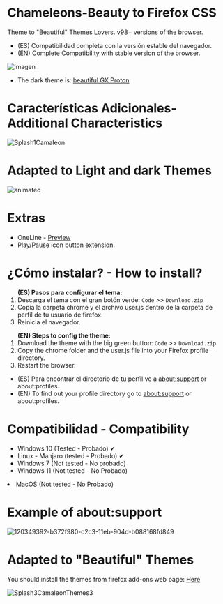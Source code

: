 # Chameleons-Beauty to Firefox CSS
Theme to "Beautiful" Themes Lovers. v98+ versions of the browser.
<ul><li>(ES) Compatibilidad completa con la versión estable del navegador.</li>
<li>(EN) Complete Compatibility with stable version of the browser.</li></ul>

![imagen](https://user-images.githubusercontent.com/22057609/157924816-3a4db6fe-c29a-4c08-8164-0c55753abb45.png)

<ul><li>The dark theme is: <a href= "https://addons.mozilla.org/es/firefox/addon/beautiful-opera-gx-proton/">beautiful GX Proton</a></li></ul>

# Características Adicionales- Additional Characteristics

![Splash1Camaleon](https://user-images.githubusercontent.com/22057609/161662584-6dc3061a-6c99-46be-9ad8-13a3b3d82f1d.png)

# Adapted to Light and dark Themes

![animated](https://user-images.githubusercontent.com/22057609/157930265-a04a6fd0-c627-4ad5-ac70-7b91c3ca78a7.png)

# Extras 
<ul><li> OneLine - <a href ="https://user-images.githubusercontent.com/22057609/160184709-a8419c58-0a53-46bf-a852-0a7f44904a93.png">Preview</a></li>
<li>Play/Pause icon button extension. </li></ul>

# ¿Cómo instalar? - How to install?

<ol><b>(ES) Pasos para configurar el tema:</b>

   <li>Descarga el tema con el gran botón verde: <code>Code</code> >> <code>Download.zip</code></li>
   <li>Copia la carpeta chrome y el archivo user.js dentro de la carpeta de perfil de tu usuario de firefox.</li>
   <li>Reinicia el navegador.</li></ol>

<ol><b>(EN) Steps to config the theme:</b>
   <li>Download the theme with the big green button: <code>Code</code> >> <code>Download.zip</code></li> 
   <li>Copy the chrome folder and the user.js file into your Firefox profile directory. </li>
   <li>Restart the browser. </li></ol>
   <ul>
<li>(ES) Para encontrar el directorio de tu perfil ve a <a href="https://github.com/Godiesc/Chameleons-Beauty#example-of-aboutsupport"> about:support</a> or about:profiles. </li>
<li>(EN) To find out your profile directory go to <a href="https://github.com/Godiesc/Chameleons-Beauty#example-of-aboutsupport"> about:support</a> or about:profiles.</li></ul>

# Compatibilidad - Compatibility

<ul><li>Windows 10 (Tested - Probado) ✔
<li>Linux - Manjaro (tested - Probado) ✔
<li>Windows 7 (Not tested - No probado)</li>
<li>Windows 11 (Not tested - No Probado)</li></ul>
<li>MacOS (Not tested - No Probado)</li></ul>

# Example of about:support
![120349392-b372f980-c2c3-11eb-904d-b088168fd849](https://user-images.githubusercontent.com/22057609/156908375-824f8679-56a5-4d09-a86f-353a7f61135e.png)

# Adapted to "Beautiful" Themes

You should install the themes from firefox add-ons web page: <a href= "https://addons.mozilla.org/es/firefox/user/7024772/">Here</a>

![Splash3CamaleonThemes3](https://user-images.githubusercontent.com/22057609/122129403-a85bb580-cdfb-11eb-8699-aaba1ff4d1e4.jpg)
